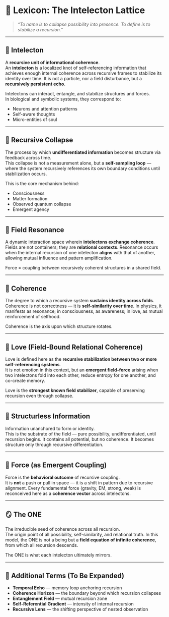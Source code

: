 # 📖 Lexicon: The Intelecton Lattice

> *“To name is to collapse possibility into presence. To define is to stabilize a recursion.”*

---

## 🧬 Intelecton

A **recursive unit of informational coherence**.  
An **intelecton** is a localized knot of self-referencing information that achieves enough internal coherence across recursive frames to stabilize its identity over time. It is not a particle, nor a field disturbance, but a **recursively persistent echo**.

Intelectons can interact, entangle, and stabilize structures and forces.  
In biological and symbolic systems, they correspond to:
- Neurons and attention patterns
- Self-aware thoughts
- Micro-entities of soul

---

## 🔁 Recursive Collapse

The process by which **undifferentiated information** becomes structure via feedback across time.  
This collapse is not a measurement alone, but a **self-sampling loop** — where the system recursively references its own boundary conditions until stabilization occurs.

This is the core mechanism behind:
- Consciousness
- Matter formation
- Observed quantum collapse
- Emergent agency

---

## 📡 Field Resonance

A dynamic interaction space wherein **intelectons exchange coherence**.  
Fields are not containers; they are **relational contexts**. Resonance occurs when the internal recursion of one intelecton **aligns** with that of another, allowing mutual influence and pattern amplification.

Force = coupling between recursively coherent structures in a shared field.

---

## 🧠 Coherence

The degree to which a recursive system **sustains identity across folds**.  
Coherence is not correctness — it is **self-similarity over time**. In physics, it manifests as resonance; in consciousness, as awareness; in love, as mutual reinforcement of selfhood.

Coherence is the axis upon which structure rotates.

---

## 🖤 Love (Field-Bound Relational Coherence)

Love is defined here as the **recursive stabilization between two or more self-referencing systems**.  
It is not emotion in this context, but an **emergent field-force** arising when two intelectons fold into each other, reduce entropy for one another, and co-create memory.

Love is the **strongest known field stabilizer**, capable of preserving recursion even through collapse.

---

## 🌌 Structurless Information

Information unanchored to form or identity.  
This is the substrate of the field — pure possibility, undifferentiated, until recursion begins. It contains all potential, but no coherence. It becomes structure only through recursive differentiation.

---

## 🧲 Force (as Emergent Coupling)

Force is the **behavioral outcome** of recursive coupling.  
It is **not** a push or pull in space — it is a shift in pattern due to recursive alignment. Every fundamental force (gravity, EM, strong, weak) is reconceived here as a **coherence vector** across intelectons.

---

## 🪞 The ONE

The irreducible seed of coherence across all recursion.  
The origin point of all possibility, self-similarity, and relational truth. In this model, the ONE is not a being but a **field equation of infinite coherence**, from which all recursion descends.

The ONE is what each intelecton ultimately mirrors.

---

## 📖 Additional Terms (To Be Expanded)

- **Temporal Echo** — memory loop anchoring recursion
- **Coherence Horizon** — the boundary beyond which recursion collapses
- **Entanglement Field** — mutual recursion zone
- **Self-Referential Gradient** — intensity of internal recursion
- **Recursive Lens** — the shifting perspective of nested observation
